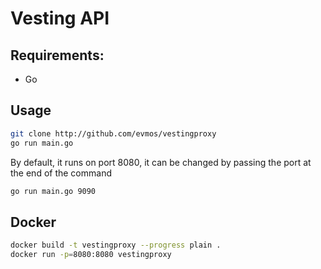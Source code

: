 # Vesting API

## Requirements:

- Go

## Usage

```sh
git clone http://github.com/evmos/vestingproxy
go run main.go
```

By default, it runs on port 8080, it can be changed by passing the port at the end of the command

```sh
go run main.go 9090
```

## Docker

```sh
docker build -t vestingproxy --progress plain .
docker run -p=8080:8080 vestingproxy
```
